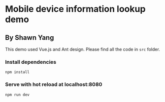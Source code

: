 # Mobile device information lookup demo
## By Shawn Yang

This demo used Vue.js and Ant design.
Please find all the code in `src` folder.

### Install dependencies
```npm install```

### Serve with hot reload at localhost:8080
```npm run dev```